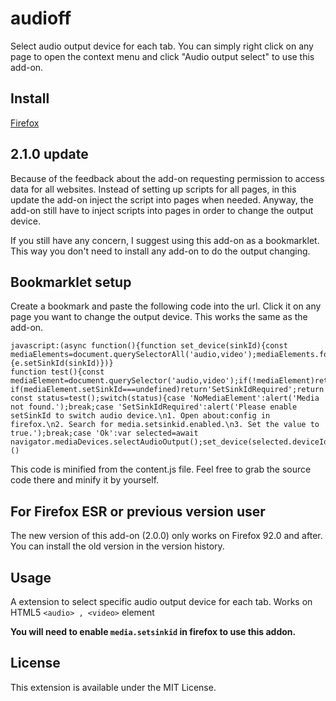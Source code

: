 # audioff

Select audio output device for each tab.
You can simply right click on any page to open the context menu and click "Audio output select" to use this add-on.

## Install

[Firefox](https://addons.mozilla.org/zh-TW/firefox/addon/audioff-audio-device-selector/)

## 2.1.0 update

Because of the feedback about the add-on requesting permission to access data for all websites.
Instead of setting up scripts for all pages, in this update the add-on inject the script into pages when needed.
Anyway, the add-on still have to inject scripts into pages in order to change the output device.

If you still have any concern, I suggest using this add-on as a bookmarklet.
This way you don't need to install any add-on to do the output changing.

## Bookmarklet setup

Create a bookmark and paste the following code into the url.
Click it on any page you want to change the output device.
This works the same as the add-on.

```
javascript:(async function(){function set_device(sinkId){const mediaElements=document.querySelectorAll('audio,video');mediaElements.forEach(e=>{e.setSinkId(sinkId)})}
function test(){const mediaElement=document.querySelector('audio,video');if(!mediaElement)return'NoMediaElement';else if(mediaElement.setSinkId===undefined)return'SetSinkIdRequired';return'Ok'}
const status=test();switch(status){case 'NoMediaElement':alert('Media not found.');break;case 'SetSinkIdRequired':alert('Please enable setSinkId to switch audio device.\n1. Open about:config in firefox.\n2. Search for media.setsinkid.enabled.\n3. Set the value to true.');break;case 'Ok':var selected=await navigator.mediaDevices.selectAudioOutput();set_device(selected.deviceId);break}})()
```

This code is minified from the content.js file.
Feel free to grab the source code there and minify it by yourself.

## For Firefox ESR or previous version user

The new version of this add-on (2.0.0) only works on Firefox 92.0 and after.  
You can install the old version in the version history.

## Usage

A extension to select specific audio output device for each tab.
Works on HTML5 `<audio> , <video>` element

**You will need to enable `media.setsinkid` in firefox to use this addon.**

## License

This extension is available under the MIT License.
